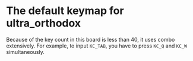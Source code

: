 # The default keymap for ultra_orthodox

Because of the key count in this board is less than 40, it uses combo
extensively.
For example, to input `KC_TAB`, you have to press `KC_Q` and `KC_W`
simultaneously.

